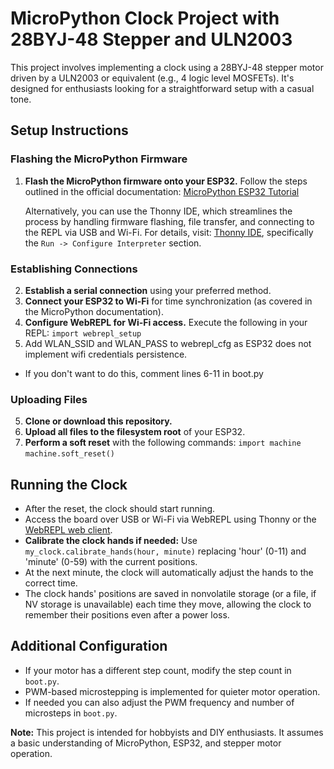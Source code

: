 # MicroPython Clock Project with 28BYJ-48 Stepper and ULN2003

This project involves implementing a clock using a 28BYJ-48 stepper motor driven by a ULN2003 or equivalent (e.g., 4 logic level MOSFETs). It's designed for enthusiasts looking for a straightforward setup with a casual tone.

## Setup Instructions

### Flashing the MicroPython Firmware

1. **Flash the MicroPython firmware onto your ESP32.** Follow the steps outlined in the official documentation: [MicroPython ESP32 Tutorial](https://docs.micropython.org/en/latest/esp32/tutorial/intro.html)

   Alternatively, you can use the Thonny IDE, which streamlines the process by handling firmware flashing, file transfer, and connecting to the REPL via USB and Wi-Fi. For details, visit: [Thonny IDE](https://thonny.org/), specifically the `Run -> Configure Interpreter` section.

### Establishing Connections

2. **Establish a serial connection** using your preferred method.
3. **Connect your ESP32 to Wi-Fi** for time synchronization (as covered in the MicroPython documentation).
4. **Configure WebREPL for Wi-Fi access.** Execute the following in your REPL:
   `import webrepl_setup`
5. Add WLAN_SSID and WLAN_PASS to webrepl_cfg as ESP32 does not implement wifi credentials persistence.
 - If you don't want to do this, comment lines 6-11 in boot.py

### Uploading Files

5. **Clone or download this repository.**
6. **Upload all files to the filesystem root** of your ESP32.
7. **Perform a soft reset** with the following commands:
   `import machine`
   `machine.soft_reset()`

## Running the Clock

- After the reset, the clock should start running.
- Access the board over USB or Wi-Fi via WebREPL using Thonny or the [WebREPL web client](https://github.com/micropython/webrepl).
- **Calibrate the clock hands if needed:** Use `my_clock.calibrate_hands(hour, minute)` replacing 'hour' (0-11) and 'minute' (0-59) with the current positions.
- At the next minute, the clock will automatically adjust the hands to the correct time.
- The clock hands' positions are saved in nonvolatile storage (or a file, if NV storage is unavailable) each time they move, allowing the clock to remember their positions even after a power loss.

## Additional Configuration

- If your motor has a different step count, modify the step count in `boot.py`.
- PWM-based microstepping is implemented for quieter motor operation.
- If needed you can also adjust the PWM frequency and number of microsteps in `boot.py`.

**Note:** This project is intended for hobbyists and DIY enthusiasts. It assumes a basic understanding of MicroPython, ESP32, and stepper motor operation.